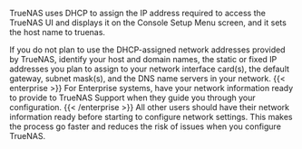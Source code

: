&NewLine;

TrueNAS uses DHCP to assign the IP address required to access the TrueNAS UI and displays it on the Console Setup Menu screen, and it sets the host name to truenas.

If you do not plan to use the DHCP-assigned network addresses provided by TrueNAS, identify your host and domain names, the static or fixed IP addresses you plan to assign to your network interface card(s), the default gateway, subnet mask(s), and the DNS name servers in your network. 
{{< enterprise >}}
For Enterprise systems, have your network information ready to provide to TrueNAS Support when they guide you through your configuration.
{{< /enterprise >}}
All other users should have their network information ready before starting to configure network settings. This makes the process go faster and reduces the risk of issues when you configure TrueNAS. 
